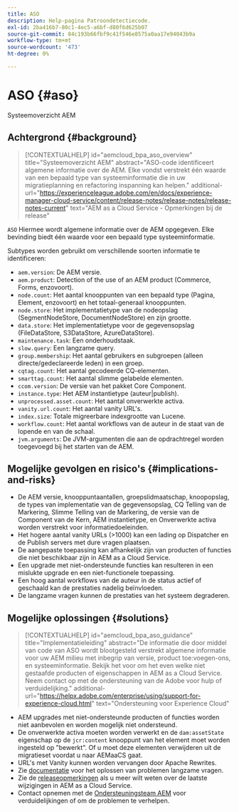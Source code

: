 ```yaml
---
title: ASO
description: Help-pagina Patroondetectiecode.
exl-id: 2ba416b7-80c1-4ec5-a6bf-d80f6d625b07
source-git-commit: 84c193b66fbf9c41f546e8575a0aa17e94043b9a
workflow-type: tm+mt
source-wordcount: '473'
ht-degree: 0%

---
```


# ASO {#aso}

Systeemoverzicht AEM

## Achtergrond {#background}

>[!CONTEXTUALHELP]
>id="aemcloud_bpa_aso_overview"
>title="Systeemoverzicht AEM"
>abstract="ASO-code identificeert algemene informatie over de AEM. Elke vondst verstrekt één waarde van een bepaald type van systeeminformatie die in uw migratieplanning en refactoring inspanning kan helpen."
>additional-url="https://experienceleague.adobe.com/en/docs/experience-manager-cloud-service/content/release-notes/release-notes/release-notes-current" text="AEM as a Cloud Service - Opmerkingen bij de release"

`ASO` Hiermee wordt algemene informatie over de AEM opgegeven. Elke bevinding biedt één waarde voor een bepaald type systeeminformatie.

Subtypes worden gebruikt om verschillende soorten informatie te identificeren:

* `aem.version`: De AEM versie.
* `aem.product`: Detection of the use of an AEM product (Commerce, Forms, enzovoort).
* `node.count`: Het aantal knooppunten van een bepaald type (Pagina, Element, enzovoort) en het totaal-generaal knooppunten.
* `node.store`: Het implementatietype van de nodeopslag (SegmentNodeStore, DocumentNodeStore) en zijn grootte.
* `data.store`: Het implementatietype voor de gegevensopslag (FileDataStore, S3DataStore, AzureDataStore).
* `maintenance.task`: Een onderhoudstaak.
* `slow.query`: Een langzame query.
* `group.membership`: Het aantal gebruikers en subgroepen (alleen directe/gedeclareerde leden) in een groep.
* `cqtag.count`: Het aantal gecodeerde CQ-elementen.
* `smarttag.count`: Het aantal slimme gelabelde elementen.
* `ccom.version`: De versie van het pakket Core Component.
* `instance.type`: Het AEM instantietype (auteur|publish).
* `unprocessed.asset.count`: Het aantal onverwerkte activa.
* `vanity.url.count`: Het aantal vanity URL&#39;s.
* `index.size`: Totale migreerbare indexgrootte van Lucene.
* `workflow.count`: Het aantal workflows van de auteur in de staat van de lopende en van de schaal.
* `jvm.arguments`: De JVM-argumenten die aan de opdrachtregel worden toegevoegd bij het starten van de AEM.

## Mogelijke gevolgen en risico&#39;s {#implications-and-risks}

* De AEM versie, knooppuntaantallen, groepslidmaatschap, knoopopslag, de types van implementatie van de gegevensopslag, CQ Telling van de Markering, Slimme Telling van de Markering, de versie van de Component van de Kern, AEM instantietype, en Onverwerkte activa worden verstrekt voor informatiedoeleinden.
* Het hogere aantal vanity URLs (>1000) kan een lading op Dispatcher en de Publish servers met dure vragen plaatsen.
* De aangepaste toepassing kan afhankelijk zijn van producten of functies die niet beschikbaar zijn in AEM as a Cloud Service.
* Een upgrade met niet-ondersteunde functies kan resulteren in een mislukte upgrade en een niet-functionele toepassing.
* Een hoog aantal workflows van de auteur in de status actief of geschaald kan de prestaties nadelig beïnvloeden.
* De langzame vragen kunnen de prestaties van het systeem degraderen.

## Mogelijke oplossingen {#solutions}

>[!CONTEXTUALHELP]
>id="aemcloud_bpa_aso_guidance"
>title="Implementatieleiding"
>abstract="De informatie die door middel van code van ASO wordt blootgesteld verstrekt algemene informatie voor uw AEM milieu met inbegrip van versie, product toe:voegen-ons, en systeeminformatie. Bekijk het voor om het even welke niet gestaafde producten of eigenschappen in AEM as a Cloud Service. Neem contact op met de ondersteuning van de Adobe voor hulp of verduidelijking."
>additional-url="https://helpx.adobe.com/enterprise/using/support-for-experience-cloud.html" text="Ondersteuning voor Experience Cloud"

* AEM upgrades met niet-ondersteunde producten of functies worden niet aanbevolen en worden mogelijk niet ondersteund.
* De onverwerkte activa moeten worden verwerkt en de `dam:assetState` eigenschap op de `jcr:content` knooppunt van het element moet worden ingesteld op &quot;bewerkt&quot;. Of u moet deze elementen verwijderen uit de migratieset voordat u naar AEMaaCS gaat.
* URL&#39;s met Vanity kunnen worden vervangen door Apache Rewrites.
* Zie [documentatie](https://experienceleague.adobe.com/en/docs/experience-manager-65/content/implementing/developing/bestpractices/troubleshooting-slow-queries) voor het oplossen van problemen langzame vragen.
* Zie de [releaseopmerkingen](https://experienceleague.adobe.com/en/docs/experience-manager-cloud-service/content/release-notes/release-notes/release-notes-current) als u meer wilt weten over de laatste wijzigingen in AEM as a Cloud Service.
* Contact opnemen met de [Ondersteuningsteam AEM](https://helpx.adobe.com/enterprise/using/support-for-experience-cloud.html) voor verduidelijkingen of om de problemen te verhelpen.
